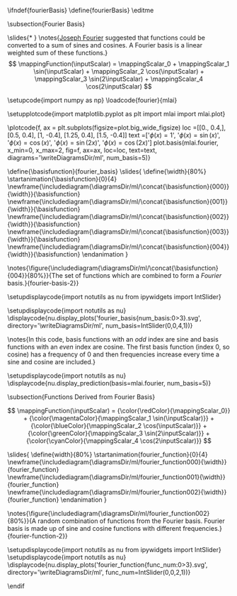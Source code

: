 \ifndef{fourierBasis}
\define{fourierBasis}
\editme

\subsection{Fourier Basis}

\slides{* }
\notes{[Joseph Fourier](https://en.wikipedia.org/wiki/Joseph_Fourier) suggested that functions could be converted to a sum of sines and cosines. A Fourier basis is a linear weighted sum of these functions.}
$$
\mappingFunction(\inputScalar) = \mappingScalar_0  + \mappingScalar_1 \sin(\inputScalar) + \mappingScalar_2 \cos(\inputScalar) + \mappingScalar_3 \sin(2\inputScalar) + \mappingScalar_4 \cos(2\inputScalar)
$$


\setupcode{import numpy as np}
\loadcode{fourier}{mlai}


\setupplotcode{import matplotlib.pyplot as plt
import mlai
import mlai.plot}

\plotcode{f, ax = plt.subplots(figsize=plot.big_wide_figsize)
loc =[[0., 0.4,],
      [0.5, 0.4],
      [1, -0.4],
      [1.25, 0.4],
      [1.5, -0.4]]
text =['$\phi(x) = 1$',
       '$\phi(x) = \sin(x)$',
       '$\phi(x) = \cos(x)$',
       '$\phi(x) = \sin(2x)$',
       '$\phi(x) = \cos(2x)$']
plot.basis(mlai.fourier, x_min=0, x_max=2, 
           fig=f, ax=ax, loc=loc, text=text,
           diagrams='\writeDiagramsDir/ml',
           num_basis=5)}

\define{\basisfunction}{fourier_basis}
\slides{
\define{\width}{80%}
\startanimation{\basisfunction}{0}{4}
\newframe{\includediagram{\diagramsDir/ml/\concat{\basisfunction}{000}}{\width}}{\basisfunction}
\newframe{\includediagram{\diagramsDir/ml/\concat{\basisfunction}{001}}{\width}}{\basisfunction}
\newframe{\includediagram{\diagramsDir/ml/\concat{\basisfunction}{002}}{\width}}{\basisfunction}
\newframe{\includediagram{\diagramsDir/ml/\concat{\basisfunction}{003}}{\width}}{\basisfunction}
\newframe{\includediagram{\diagramsDir/ml/\concat{\basisfunction}{004}}{\width}}{\basisfunction}
\endanimation
}

\notes{\figure{\includediagram{\diagramsDir/ml/\concat{\basisfunction}{004}}{80%}}{The set of functions which are combined to form a *Fourier* basis.}{fourier-basis-2}}

\setupdisplaycode{import notutils as nu
from ipywidgets import IntSlider}

\setupdisplaycode{import notutils as nu}
\displaycode{nu.display_plots('fourier_basis{num_basis:0>3}.svg', 
                            directory='\writeDiagramsDir/ml', 
							num_basis=IntSlider(0,0,4,1))}

\notes{In this code, basis functions with an *odd* index are sine and basis functions with an *even* index are cosine. The first basis function (index 0, so cosine) has a frequency of 0 and then frequencies increase every time a sine and cosine are included.}

\setupdisplaycode{import notutils as nu}
\displaycode{nu.display_prediction(basis=mlai.fourier, num_basis=5)}

\subsection{Functions Derived from Fourier Basis}

$$
\mappingFunction(\inputScalar) = {\color{\redColor}{\mappingScalar_0}}  + {\color{\magentaColor}{\mappingScalar_1 \sin(\inputScalar)}} + {\color{\blueColor}{\mappingScalar_2 \cos(\inputScalar)}} + {\color{\greenColor}{\mappingScalar_3 \sin(2\inputScalar)}} + {\color{\cyanColor}{\mappingScalar_4 \cos(2\inputScalar)}}
$$

\slides{
\define{width}{80%}
\startanimation{fourier_function}{0}{4}
\newframe{\includediagram{\diagramsDir/ml/fourier_function000}{\width}}{fourier_function}
\newframe{\includediagram{\diagramsDir/ml/fourier_function001}{\width}}{fourier_function}
\newframe{\includediagram{\diagramsDir/ml/fourier_function002}{\width}}{fourier_function}
\endanimation
}

\notes{\figure{\includediagram{\diagramsDir/ml/fourier_function002}{80%}}{A random combination of functions from the Fourier basis. Fourier basis is made up of sine and cosine functions with different frequencies.}{fourier-function-2}}

\setupdisplaycode{import notutils as nu
from ipywidgets import IntSlider}
\setupdisplaycode{import notutils as nu}
\displaycode{nu.display_plots('fourier_function{func_num:0>3}.svg', 
                            directory='\writeDiagramsDir/ml', 
							func_num=IntSlider(0,0,2,1))}


\endif
